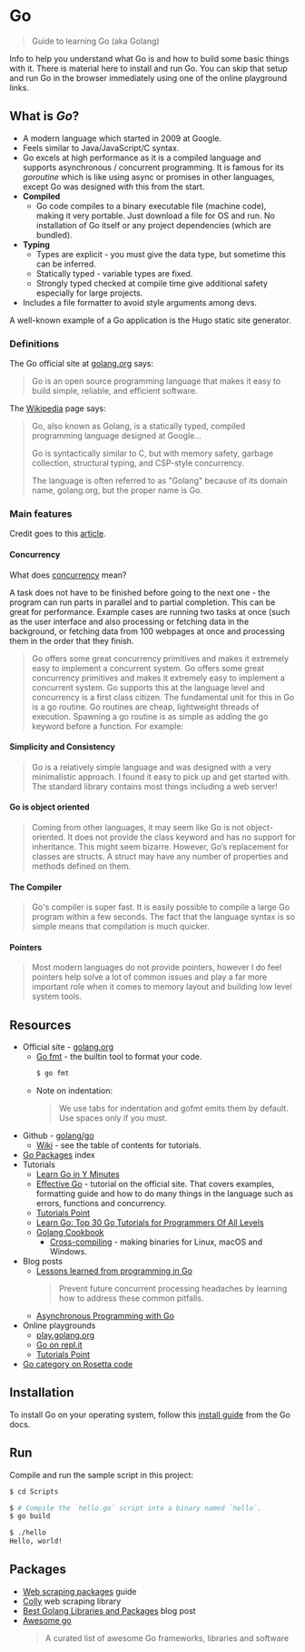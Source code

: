 # Go
> Guide to learning Go (aka Golang)

Info to help you understand what Go is and how to build some basic things with it. There is material here to install and run Go. You can skip that setup and run Go in the browser immediately using one of the online playground links.


## What is _Go_?

- A modern language which started in 2009 at Google.
- Feels similar to Java/JavaScript/C syntax.
- Go excels at high performance as it is a compiled language and supports asynchronous / concurrent programming. It is famous for its _goroutine_ which is like using async or promises in other languages, except Go was designed with this from the start. 
- **Compiled**
    - Go code compiles to a binary executable file (machine code), making it very portable. Just download a file for OS and run. No installation of Go itself or any project dependencies (which are bundled).
- **Typing**
    - Types are explicit - you must give the data type, but sometime this can be inferred.
    - Statically typed - variable types are fixed.
    - Strongly typed checked at compile time give additional safety especially for large projects.
- Includes a file formatter to avoid style arguments among devs.

A well-known example of a Go application is the Hugo static site generator.


### Definitions

The Go official site at [golang.org](https://golang.org/) says:

> Go is an open source programming language that makes it easy to build simple, reliable, and efficient software.


The [Wikipedia](https://en.wikipedia.org/wiki/Go_(programming_language)) page says:

> Go, also known as Golang, is a statically typed, compiled programming language designed at Google...
>
> Go is syntactically similar to C, but with memory safety, garbage collection, structural typing, and CSP-style concurrency.
>
> The language is often referred to as "Golang" because of its domain name, golang.org, but the proper name is Go.


### Main features

Credit goes to this [article](https://making.pusher.com/my-5-favourite-features-of-go-and-how-to-use-them/).

#### Concurrency

What does [concurrency](https://en.wikipedia.org/wiki/Concurrency_(computer_science)) mean?

A task does not have to be finished before going to the next one - the program can run parts in parallel and to partial completion. This can be great for performance. Example cases are running two tasks at once (such as the user interface and also processing or fetching data in the background, or fetching data from 100 webpages at once and processing them in the order that they finish.

> Go offers some great concurrency primitives and makes it extremely easy to implement a concurrent system. Go offers some great concurrency primitives and makes it extremely easy to implement a concurrent system. Go supports this at the language level and concurrency is a first class citizen. The fundamental unit for this in Go is a go routine. Go routines are cheap, lightweight threads of execution. Spawning a go routine is as simple as adding the go keyword before a function. For example:

#### Simplicity and Consistency

> Go is a relatively simple language and was designed with a very minimalistic approach. I found it easy to pick up and get started with. The standard library contains most things including a web server!

#### Go is object oriented

> Coming from other languages, it may seem like Go is not object-oriented. It does not provide the class keyword and has no support for inheritance. This might seem bizarre. However, Go’s replacement for classes are structs. A struct may have any number of properties and methods defined on them.

#### The Compiler

> Go's compiler is super fast. It is easily possible to compile a large Go program within a few seconds. The fact that the language syntax is so simple means that compilation is much quicker.

#### Pointers

> Most modern languages do not provide pointers, however I do feel pointers help solve a lot of common issues and play a far more important role when it comes to memory layout and building low level system tools.


## Resources

- Official site - [golang.org](https://golang.org/)
    * [Go fmt](https://blog.golang.org/go-fmt-your-code) - the builtin tool to format your code.
        ```bash
        $ go fmt
        ````
    * Note on indentation:
        > We use tabs for indentation and gofmt emits them by default. Use spaces only if you must.
- Github - [golang/go](https://github.com/golang/go)
    * [Wiki](https://github.com/golang/go/wiki) - see the table of contents for tutorials.
- [Go Packages](https://golang.org/pkg/) index
- Tutorials
    * [Learn Go in Y Minutes](https://learnxinyminutes.com/docs/go/)
    * [Effective Go](https://golang.org/doc/effective_go.html) - tutorial on the official site. That covers examples, formatting guide and how to do many things in the language such as errors, functions and concurrency.
    * [Tutorials Point](https://www.tutorialspoint.com/go/index.htm)
    * [Learn Go: Top 30 Go Tutorials for Programmers Of All Levels](https://stackify.com/learn-go-tutorials/)
    * [Golang Cookbook](https://golangcookbook.com/)
        * [Cross-compiling](https://golangcookbook.com/chapters/running/cross-compiling/) - making binaries for Linux, macOS and Windows.
- Blog posts
    * [Lessons learned from programming in Go](https://opensource.com/article/19/12/go-common-pitfalls)
        > Prevent future concurrent processing headaches by learning how to address these common pitfalls.
    * [Asynchronous Programming with Go](https://medium.com/@gauravsingharoy/asynchronous-programming-with-go-546b96cd50c1)
- Online playgrounds
    * [play.golang.org](https://play.golang.org/)
    * [Go on repl.it](https://repl.it/languages/go)
    * [Tutorials Point](https://www.tutorialspoint.com/execute_golang_online.php)
- [Go category on Rosetta code](http://rosettacode.org/wiki/Category:Go)

## Installation

To install Go on your operating system, follow this [install guide](https://golang.org/doc/install#install) from the Go docs.

## Run

Compile and run the sample script in this project:

```bash
$ cd Scripts

$ # Compile the `hello.go` script into a binary named `hello`.
$ go build

$ ./hello
Hello, world!
```

## Packages

- [Web scraping packages](https://github.com/lorien/awesome-web-scraping/blob/master/golang.md) guide
- [Colly](https://github.com/gocolly/colly) web scraping library
- [Best Golang Libraries and Packages](https://dev.to/cathysmith/best-golang-libraries-and-packages-3hj1) blog post 
- [Awesome go](https://github.com/avelino/awesome-go)
   > A curated list of awesome Go frameworks, libraries and software
